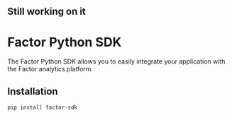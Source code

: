 ## Still working on it

# Factor Python SDK

The Factor Python SDK allows you to easily integrate your application with the Factor analytics platform.

## Installation

```bash
pip install factor-sdk


```
